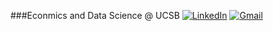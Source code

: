 ###Econmics and Data Science @ UCSB
[![LinkedIn](https://img.shields.io/badge/LinkedIn-0077B5?style=for-the-badge&logo=linkedin&logoColor=white)](https://www.linkedin.com/in/alex-morifusa/)  [![Gmail](https://img.shields.io/badge/Gmail-D14836?style=for-the-badge&logo=gmail&logoColor=white)](mailto:amorifusa@gmail.com)

